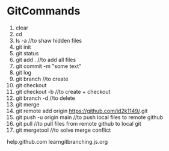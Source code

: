 # GitCommands

1. clear
2. cd <project dir>
3. ls -a //to shaw hidden files
4. git init
5. git status
6. git add . //to add all files
7. git commit -m "some text"
8. git log
9. git branch <new branch name> //to create
10. git checkout <new branch name> 
11. git checkout -b <new branch name> //to create + checkout
12. git branch -d <branch name> //to delete
13. git merge <another branch name>
14. git remote add origin https://github.com/id2k1149/<MyProjectName>.git
15. git push -u origin main //to push local files to remote github
16. git pull //to pull files from remote github to local git
17. git mergetool //to solve merge conflict

help.github.com
learngitbranching.js.org
